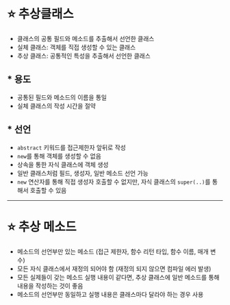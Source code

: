 # ⭐ 추상클래스

- 클래스의 공통 필드와 메소드를 추출해서 선언한 클래스
- 실체 클래스: 객체를 직접 생성할 수 있는 클래스
- 추상 클래스: 공통적인 특성을 추출해서 선언한 클래스

##  * 용도

- 공통된 필드와 메소드의 이름을 통일
- 실체 클래스의 작성 시간을 절약

##  * 선언

- `abstract` 키워드를 접근제한자 앞뒤로 작성
- `new`를 통해 객체를 생성할 수 없음
- 상속을 통한 자식 클래스에 객체 생성
- 일반 클래스처럼 필드, 생성자, 일반 메소드 선언 가능
- `new` 연산자를 통해 직접 생성자 호출할 수 없지만, 자식 클래스의 `super(..)`를 통해서 호출할 수 있음

---

# ⭐ 추상 메소드

- 메소드의 선언부만 있는 메소드 (접근 제한자, 함수 리턴 타입, 함수 이름, 매개 변수)
- 모든 자식 클래스에서 재정의 되어야 함 (재정의 되지 않으면 컴파일 에러 발생)
- 모든 실제들이 갖는 메소드 실행 내용이 같다면, 추상 클래스에 일반 메소드를 통해 내용을 작성하는 것이 좋음
- 메소드의 선언부만 동일하고 실행 내용은 클래스마다 달라야 하는 경우 사용